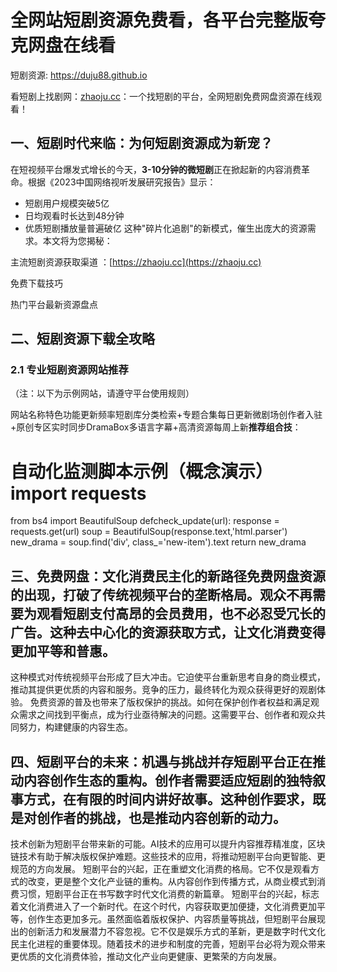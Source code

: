 # 全网站短剧资源免费看，各平台完整版夸克网盘在线看

短剧资源: <https://duju88.github.io>

看短剧上找剧网：[zhaoju.cc](https://zhaoju.cc)：一个找短剧的平台，全网短剧免费网盘资源在线观看！

## 一、短剧时代来临：为何短剧资源成为新宠？

在短视频平台爆发式增长的今天，**3-10分钟的微短剧**正在掀起新的内容消费革命。根据《2023中国网络视听发展研究报告》显示：

- 短剧用户规模突破5亿
- 日均观看时长达到48分钟
- 优质短剧播放量普遍破亿
这种"碎片化追剧"的新模式，催生出庞大的资源需求。本文将为您揭秘：

主流短剧资源获取渠道 ：[https://zhaoju.cc](https://zhaoju.cc)

免费下载技巧

热门平台最新资源盘点

## 二、短剧资源下载全攻略

### 2.1 专业短剧资源网站推荐

（注：以下为示例网站，请遵守平台使用规则）

网站名称特色功能更新频率短剧库分类检索+专题合集每日更新微剧场创作者入驻+原创专区实时同步DramaBox多语言字幕+高清资源每周上新**推荐组合技**：

# 自动化监测脚本示例（概念演示）import requests
from bs4 import BeautifulSoup
defcheck_update(url):    response = requests.get(url)    soup = BeautifulSoup(response.text,'html.parser')    new_drama = soup.find('div', class_='new-item').text
return new_drama
## 三、免费网盘：文化消费民主化的新路径免费网盘资源的出现，打破了传统视频平台的垄断格局。观众不再需要为观看短剧支付高昂的会员费用，也不必忍受冗长的广告。这种去中心化的资源获取方式，让文化消费变得更加平等和普惠。
这种模式对传统视频平台形成了巨大冲击。它迫使平台重新思考自身的商业模式，推动其提供更优质的内容和服务。竞争的压力，最终转化为观众获得更好的观剧体验。
免费资源的普及也带来了版权保护的挑战。如何在保护创作者权益和满足观众需求之间找到平衡点，成为行业亟待解决的问题。这需要平台、创作者和观众共同努力，构建健康的内容生态。
## 四、短剧平台的未来：机遇与挑战并存短剧平台正在推动内容创作生态的重构。创作者需要适应短剧的独特叙事方式，在有限的时间内讲好故事。这种创作要求，既是对创作者的挑战，也是推动内容创新的动力。
技术创新为短剧平台带来新的可能。AI技术的应用可以提升内容推荐精准度，区块链技术有助于解决版权保护难题。这些技术的应用，将推动短剧平台向更智能、更规范的方向发展。
短剧平台的兴起，正在重塑文化消费的格局。它不仅是观看方式的改变，更是整个文化产业链的重构。从内容创作到传播方式，从商业模式到消费习惯，短剧平台正在书写数字时代文化消费的新篇章。
短剧平台的兴起，标志着文化消费进入了一个新时代。在这个时代，内容获取更加便捷，文化消费更加平等，创作生态更加多元。虽然面临着版权保护、内容质量等挑战，但短剧平台展现出的创新活力和发展潜力不容忽视。它不仅是娱乐方式的革新，更是数字时代文化民主化进程的重要体现。随着技术的进步和制度的完善，短剧平台必将为观众带来更优质的文化消费体验，推动文化产业向更健康、更繁荣的方向发展。